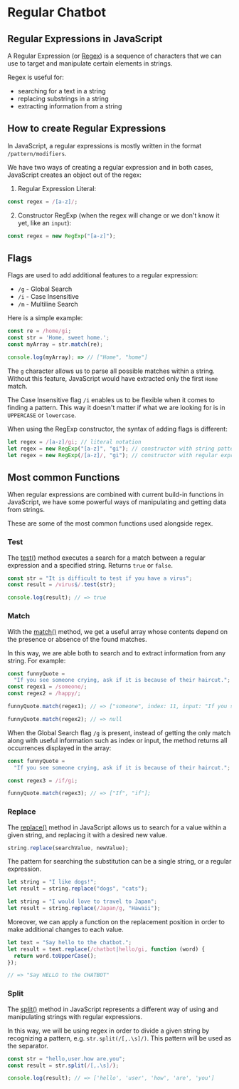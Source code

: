 # Regular Chatbot

## Regular Expressions in JavaScript

A Regular Expression (or [Regex](https://developer.mozilla.org/en-US/docs/Web/JavaScript/Guide/Regular_Expressions)) is a sequence of characters that we can use to target and manipulate certain elements in strings.

Regex is useful for:

- searching for a text in a string
- replacing substrings in a string
- extracting information from a string

## How to create Regular Expressions

In JavaScript, a regular expressions is mostly written in the format `/pattern/modifiers`.

We have two ways of creating a regular expression and in both cases, JavaScript creates an object out of the regex:

1. Regular Expression Literal:

```js
const regex = /[a-z]/;
```

2. Constructor RegExp (when the regex will change or we don't know it yet, like an `input`):

```js
const regex = new RegExp("[a-z]");
```

## Flags

Flags are used to add additional features to a regular expression:

- `/g` - Global Search
- `/i` - Case Insensitive
- `/m` - Multiline Search

Here is a simple example:

```js
const re = /home/gi;
const str = 'Home, sweet home.';
const myArray = str.match(re);

console.log(myArray); => // ["Home", "home"]
```

The `g` character allows us to parse all possible matches within a string. Without this feature, JavaScript would have extracted only the first `Home` match.

The Case Insensitive flag `/i` enables us to be flexible when it comes to finding a pattern. This way it doesn't matter if what we are looking for is in `UPPERCASE` or `lowercase`.

When using the RegExp constructor, the syntax of adding flags is different:

```js
let regex = /[a-z]/gi; // literal notation
let regex = new RegExp("[a-z]", "gi"); // constructor with string pattern as first argument
let regex = new RegExp(/[a-z]/, "gi"); // constructor with regular expression literal as first argument (Starting with ECMAScript 6)
```

## Most common Functions

When regular expressions are combined with current build-in functions in JavaScript, we have some powerful ways of manipulating and getting data from strings.

These are some of the most common functions used alongside regex.

### Test

The [test()](https://developer.mozilla.org/en-US/docs/Web/JavaScript/Reference/Global_Objects/RegExp/test) method executes a search for a match between a regular expression and a specified string. Returns `true` or `false`.

```js
const str = "It is difficult to test if you have a virus";
const result = /virus$/.test(str);

console.log(result); // => true
```

### Match

With the [match()](https://developer.mozilla.org/en-US/docs/Web/JavaScript/Reference/Global_Objects/String/match) method, we get a useful array whose contents depend on the presence or absence of the found matches.

In this way, we are able both to search and to extract information from any string. For example:

```js
const funnyQuote =
  "If you see someone crying, ask if it is because of their haircut.";
const regex1 = /someone/;
const regex2 = /happy/;

funnyQuote.match(regex1); // => ["someone", index: 11, input: "If you see someone crying, ask if it is because of their haircut.", groups: undefined]

funnyQuote.match(regex2); // => null
```

When the Global Search flag `/g` is present, instead of getting the only match along with useful information such as index or input, the method returns all occurrences displayed in the array:

```js
const funnyQuote =
  "If you see someone crying, ask if it is because of their haircut.";

const regex3 = /if/gi;

funnyQuote.match(regex3); // => ["If", "if"];
```

### Replace

The [replace()](https://developer.mozilla.org/en-US/docs/Web/JavaScript/Reference/Global_Objects/String/replace) method in JavaScript allows us to search for a value within a given string, and replacing it with a desired new value.

```js
string.replace(searchValue, newValue);
```

The pattern for searching the substitution can be a single string, or a regular expression.

```js
let string = "I like dogs!";
let result = string.replace("dogs", "cats");

let string = "I would love to travel to Japan";
let result = string.replace(/Japan/g, "Hawaii");
```

Moreover, we can apply a function on the replacement position in order to make additional changes to each value.

```js
let text = "Say hello to the chatbot.";
let result = text.replace(/chatbot|hello/gi, function (word) {
  return word.toUpperCase();
});

// => "Say HELLO to the CHATBOT"
```

### Split

The [split()](https://developer.mozilla.org/en-US/docs/Web/JavaScript/Reference/Global_Objects/String/split) method in JavaScript represents a different way of using and manipulating strings with regular expressions.

In this way, we will be using regex in order to divide a given string by recognizing a pattern, e.g. `str.split(/[,.\s]/)`. This pattern will be used as the separator.

```js
const str = "hello,user.how are.you";
const result = str.split(/[,.\s]/);

console.log(result); // => ['hello', 'user', 'how', 'are', 'you']
```
